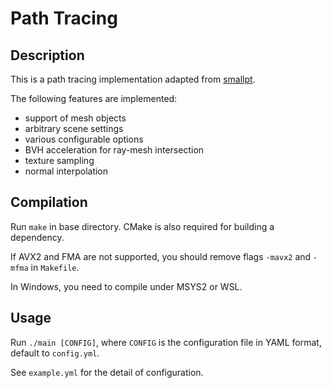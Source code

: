 # Path Tracing

## Description

This is a path tracing implementation adapted from [smallpt](https://www.kevinbeason.com/smallpt/).

The following features are implemented:
- support of mesh objects
- arbitrary scene settings
- various configurable options
- BVH acceleration for ray-mesh intersection
- texture sampling
- normal interpolation

## Compilation

Run `make` in base directory. CMake is also required for building a dependency.

If AVX2 and FMA are not supported, you should remove flags `-mavx2` and `-mfma` in `Makefile`.

In Windows, you need to compile under MSYS2 or WSL.

## Usage

Run `./main [CONFIG]`, where `CONFIG` is the configuration file in YAML format, default to `config.yml`.

See `example.yml` for the detail of configuration.

